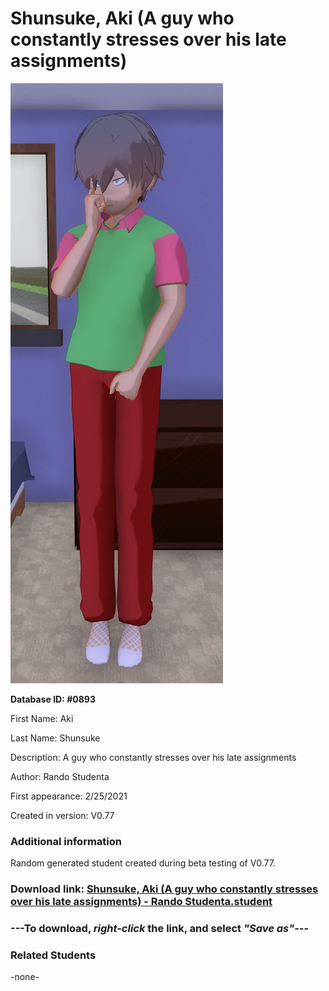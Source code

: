 # Shunsuke, Aki (A guy who constantly stresses over his late assignments)

<img src="../../Files/Images/Shunsuke, Aki (A guy who constantly stresses over his late assignments).png" title="Shunsuke, Aki (A guy who constantly stresses over his late assignments) - Rando Studenta">

**Database ID: #0893**

First Name: Aki

Last Name: Shunsuke

Description: A guy who constantly stresses over his late assignments

Author: Rando Studenta

First appearance: 2/25/2021

Created in version: V0.77

### Additional information

Random generated student created during beta testing of V0.77.

### Download link: <a href="https://raw.githubusercontent.com/Arbiter1223/Daigaku-Gurashi-Custom-Students/master/Files/Student%20Files/Shunsuke%2C%20Aki%20(A%20guy%20who%20constantly%20stresses%20over%20his%20late%20assignments)%20-%20Rando%20Studenta.student">Shunsuke, Aki (A guy who constantly stresses over his late assignments) - Rando Studenta.student</a>

### ---**To download, _right-click_ the link, and select _"Save as"_**---

### Related Students

-none-
